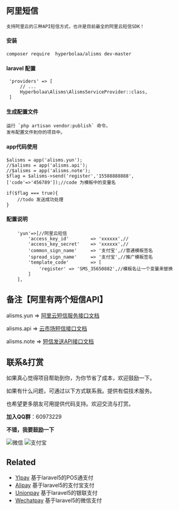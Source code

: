 ## 阿里短信
    支持阿里云的三种API短信方式，也许是目前最全的阿里云短信SDK！
    
#### 安装
    composer require  hyperbolaa/alisms dev-master
    
#### laravel 配置
     'providers' => [
         // ...
         Hyperbolaa\Alisms\AlismsServiceProvider::class,
     ]   

#### 生成配置文件
    运行 `php artisan vendor:publish` 命令，
    发布配置文件到你的项目中。
    
#### app代码使用
    $alisms = app('alisms.yun');
    //$alisms = app('alisms.api');
    //$alisms = app('alisms.note');
    $flag = $alisms->send('register','15588888888',['code'=>'456789']);//code 为模板中的变量名
    
    if($flag === true){
        //todo 发送成功处理
    }
 
    
#### 配置说明
    	'yun'=>[//阿里云短信
    		'access_key_id'        => 'xxxxxx',//
    		'access_key_secret'    => 'xxxxxx',//
    		'common_sign_name'     => '支付宝',//普通模板签名
    		'spread_sign_name'     => '支付宝',//推广模板签名
    		'template_code'        => [
    			'register' => 'SMS_35650882',//模板名让一个变量来替换
    		]
    	],
    
## 备注【阿里有两个短信API】
    
alisms.yun => [阿里云短信服务接口文档](https://help.aliyun.com/document_detail/44364.html?spm=5176.doc44368.6.567.0pKIZb)

alisms.api => [云市场短信接口文档](https://market.aliyun.com/products/57002003/cmapi011900.html?spm=5176.100239.blogcont59928.22.lumd22#sku=postpay)
     
alisms.note => [短信发送API接口文档](https://help.aliyun.com/document_detail/55451.html?spm=5176.doc56189.6.555.va0ALg)  
    
    
## 联系&打赏 ##

如果真心觉得项目帮助到你，为你节省了成本，欢迎鼓励一下。

如果有什么问题，可通过以下方式联系我。提供有偿技术服务。

也希望更多朋友可用提供代码支持。欢迎交流与打赏。

**加入QQ群**：60973229

**不错，我要鼓励一下**

![微信](http://onzbviqx3.bkt.clouddn.com/hyperbolaa_wechat.JPG?imageView2/2/w/200/h/300)
![支付宝](http://onzbviqx3.bkt.clouddn.com/hyperbolaa_alipay.JPG?imageView2/2/w/220/h/260)
 
  ## Related
  
  - [Ylpay](https://github.com/hyperbolaa/Ylpay)   基于laravel5的POS通支付
  - [Alipay](https://github.com/hyperbolaa/Alipay)  基于laravel5的支付宝支付
  - [Unionpay](https://github.com/hyperbolaa/Unionpay)  基于laravel5的银联支付
  - [Wechatpay](https://github.com/hyperbolaa/Wechatpay)  基于laravel5的微信支付
  
  
  